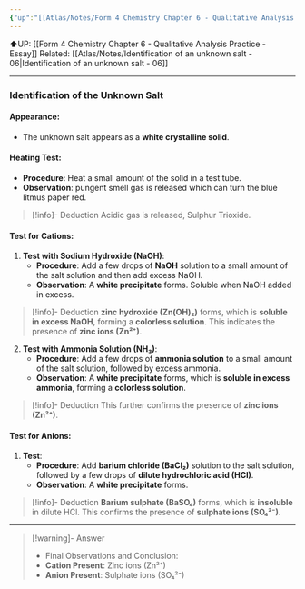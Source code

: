 ```yaml
---
{"up":"[[Atlas/Notes/Form 4 Chemistry Chapter 6 - Qualitative Analysis Practice - Essay\|Form 4 Chemistry Chapter 6 - Qualitative Analysis Practice - Essay]]","dg-publish":true,"permalink":"/atlas/notes/identification-of-an-unknown-salt-05/","dgPassFrontmatter":true}
---
```


⬆UP: [[Form 4 Chemistry Chapter 6 - Qualitative Analysis Practice - Essay]]
Related: [[Atlas/Notes/Identification of an unknown salt - 06\|Identification of an unknown salt - 06]]


---

### Identification of the Unknown Salt

#### Appearance:
- The unknown salt appears as a **white crystalline solid**.

#### Heating Test:
- **Procedure**: Heat a small amount of the solid in a test tube.
- **Observation**: pungent smell gas is released which can turn the blue litmus paper red.
> [!info]- Deduction
> Acidic gas is released, Sulphur Trioxide.

#### Test for Cations:
1. **Test with Sodium Hydroxide (NaOH)**:
   - **Procedure**: Add a few drops of **NaOH** solution to a small amount of the salt solution and then add excess NaOH.
   - **Observation**: A **white precipitate** forms. Soluble when NaOH added in excess.
> [!info]- Deduction
> **zinc hydroxide (Zn(OH)₂)** forms, which is **soluble in excess NaOH**, forming a **colorless solution**. This indicates the presence of **zinc ions (Zn²⁺)**.

2. **Test with Ammonia Solution (NH₃)**:
   - **Procedure**: Add a few drops of **ammonia solution** to a small amount of the salt solution, followed by excess ammonia.
   - **Observation**: A **white precipitate** forms, which is **soluble in excess ammonia**, forming a **colorless solution**. 
> [!info]- Deduction
> This further confirms the presence of **zinc ions (Zn²⁺)**.

#### Test for Anions:
1. **Test**:
   - **Procedure**: Add **barium chloride (BaCl₂)** solution to the salt solution, followed by a few drops of **dilute hydrochloric acid (HCl)**.
   - **Observation**: A **white precipitate** forms.
> [!info]- Deduction
> **Barium sulphate (BaSO₄)** forms, which is **insoluble** in dilute HCl. This confirms the presence of **sulphate ions (SO₄²⁻)**.


---

> [!warning]- Answer
> - Final Observations and Conclusion:
> - **Cation Present**: Zinc ions (Zn²⁺)
> - **Anion Present**: Sulphate ions (SO₄²⁻)